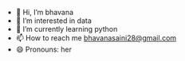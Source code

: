 - 👋 Hi, I’m bhavana
- 👀 I’m interested in data
- 🌱 I’m currently learning python
- 📫 How to reach me bhavanasaini28@gmail.com
- 😄 Pronouns: her

<!---
bhavanasaini28/bhavanasaini28 is a ✨ special ✨ repository because its `README.md` (this file) appears on your GitHub profile.
You can click the Preview link to take a look at your changes.
--->
